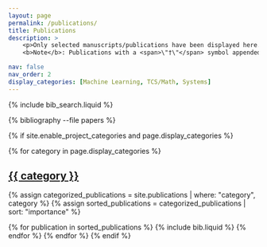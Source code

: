 ```yaml
---
layout: page
permalink: /publications/
title: Publications
description: >
    <p>Only selected manuscripts/publications have been displayed here. For a list of all acknowledged works that I have participated in, please check my Google Scholar/dblp profile(s). <br>
    <b>Note</b>: Publications with a <span>\"†\"</span> symbol appended to the immediate right of my name indicate my first (co-)authorship therein.</p>

nav: false
nav_order: 2
display_categories: [Machine Learning, TCS/Math, Systems]
---
```


<!-- _pages/publications.md -->

<!-- Bibsearch Feature -->

{% include bib_search.liquid %}

<div class="publications">

{% bibliography --file papers %}

{% if site.enable_project_categories and page.display_categories %}
  <!-- Display categorized projects -->
  {% for category in page.display_categories %}
  <a id="{{ category }}" href=".#{{ category }}">
    <h2 class="category">{{ category }}</h2>
  </a>
  {% assign categorized_publications = site.publications | where: "category", category %}
  {% assign sorted_publications = categorized_publications | sort: "importance" %}

   {% for publication in sorted_publications %}
      {% include bib.liquid %}
    {% endfor %}
    {% endfor %}
{% endif %}

</div>
